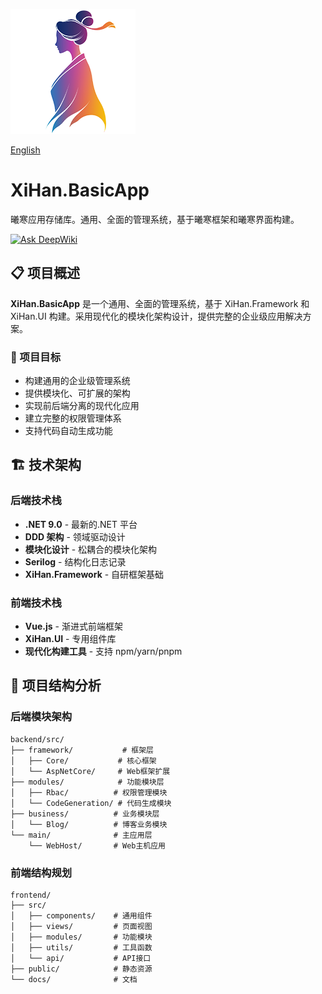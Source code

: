 ![logo](./assets/logo.png)

[English](README.md)

# XiHan.BasicApp

曦寒应用存储库。通用、全面的管理系统，基于曦寒框架和曦寒界面构建。

[![Ask DeepWiki](https://deepwiki.com/badge.svg)](https://deepwiki.com/XiHanFun/XiHan.BasicApp)

## 📋 项目概述

**XiHan.BasicApp** 是一个通用、全面的管理系统，基于 XiHan.Framework 和 XiHan.UI 构建。采用现代化的模块化架构设计，提供完整的企业级应用解决方案。

### 🎯 项目目标

- 构建通用的企业级管理系统
- 提供模块化、可扩展的架构
- 实现前后端分离的现代化应用
- 建立完整的权限管理体系
- 支持代码自动生成功能

## 🏗️ 技术架构

### 后端技术栈

- **.NET 9.0** - 最新的.NET 平台
- **DDD 架构** - 领域驱动设计
- **模块化设计** - 松耦合的模块化架构
- **Serilog** - 结构化日志记录
- **XiHan.Framework** - 自研框架基础

### 前端技术栈

- **Vue.js** - 渐进式前端框架
- **XiHan.UI** - 专用组件库
- **现代化构建工具** - 支持 npm/yarn/pnpm

## 📁 项目结构分析

### 后端模块架构

```
backend/src/
├── framework/           # 框架层
│   ├── Core/           # 核心框架
│   └── AspNetCore/     # Web框架扩展
├── modules/            # 功能模块层
│   ├── Rbac/          # 权限管理模块
│   └── CodeGeneration/ # 代码生成模块
├── business/          # 业务模块层
│   └── Blog/          # 博客业务模块
└── main/              # 主应用层
    └── WebHost/       # Web主机应用
```

### 前端结构规划

```
frontend/
├── src/
│   ├── components/    # 通用组件
│   ├── views/         # 页面视图
│   ├── modules/       # 功能模块
│   ├── utils/         # 工具函数
│   └── api/           # API接口
├── public/            # 静态资源
└── docs/              # 文档
```
